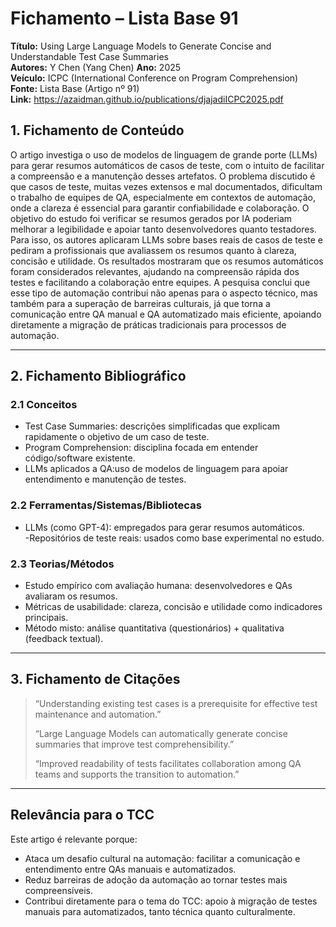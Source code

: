 # Fichamento – Lista Base 91
**Título:** Using Large Language Models to Generate Concise and Understandable Test Case Summaries  
**Autores:** Y Chen (Yang Chen) 
**Ano:** 2025  
**Veículo:** ICPC (International Conference on Program Comprehension)  
**Fonte:** Lista Base (Artigo nº 91)  
**Link:** https://azaidman.github.io/publications/djajadiICPC2025.pdf  


## 1. Fichamento de Conteúdo

O artigo investiga o uso de modelos de linguagem de grande porte (LLMs) para gerar resumos automáticos de casos de teste, com o intuito de facilitar a compreensão e a manutenção desses artefatos. O problema discutido é que casos de teste, muitas vezes extensos e mal documentados, dificultam o trabalho de equipes de QA, especialmente em contextos de automação, onde a clareza é essencial para garantir confiabilidade e colaboração. O objetivo do estudo foi verificar se resumos gerados por IA poderiam melhorar a legibilidade e apoiar tanto desenvolvedores quanto testadores. Para isso, os autores aplicaram LLMs sobre bases reais de casos de teste e pediram a profissionais que avaliassem os resumos quanto à clareza, concisão e utilidade. Os resultados mostraram que os resumos automáticos foram considerados relevantes, ajudando na compreensão rápida dos testes e facilitando a colaboração entre equipes. A pesquisa conclui que esse tipo de automação contribui não apenas para o aspecto técnico, mas também para a superação de barreiras culturais, já que torna a comunicação entre QA manual e QA automatizado mais eficiente, apoiando diretamente a migração de práticas tradicionais para processos de automação.

---

## 2. Fichamento Bibliográfico

### 2.1 Conceitos
- Test Case Summaries: descrições simplificadas que explicam rapidamente o objetivo de um caso de teste.  
- Program Comprehension: disciplina focada em entender código/software existente.  
- LLMs aplicados a QA:uso de modelos de linguagem para apoiar entendimento e manutenção de testes.  

### 2.2 Ferramentas/Sistemas/Bibliotecas
- LLMs (como GPT-4): empregados para gerar resumos automáticos.  
-Repositórios de teste reais: usados como base experimental no estudo.  

### 2.3 Teorias/Métodos
- Estudo empírico com avaliação humana: desenvolvedores e QAs avaliaram os resumos.  
- Métricas de usabilidade: clareza, concisão e utilidade como indicadores principais.  
- Método misto: análise quantitativa (questionários) + qualitativa (feedback textual).  

---

## 3. Fichamento de Citações
> “Understanding existing test cases is a prerequisite for effective test maintenance and automation.”  
>  
> “Large Language Models can automatically generate concise summaries that improve test comprehensibility.”  
>  
> “Improved readability of tests facilitates collaboration among QA teams and supports the transition to automation.”

---

## Relevância para o TCC
Este artigo é relevante porque:  
- Ataca um desafio cultural na automação: facilitar a comunicação e entendimento entre QAs manuais e automatizados.  
- Reduz barreiras de adoção da automação ao tornar testes mais compreensíveis.  
- Contribui diretamente para o tema do TCC: apoio à migração de testes manuais para automatizados, tanto técnica quanto culturalmente.  
